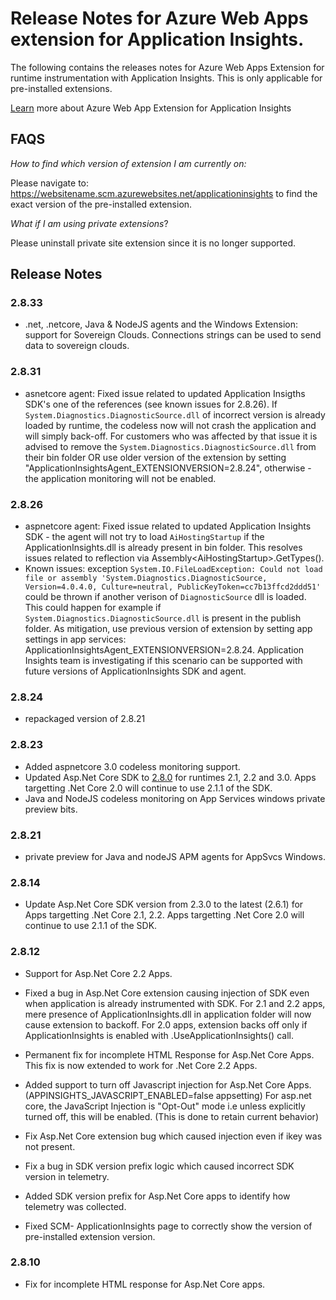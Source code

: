 # Release Notes for Azure Web Apps extension for Application Insights.

The following contains the releases notes for Azure Web Apps Extension for runtime instrumentation with Application Insights.
This is only applicable for pre-installed extensions.

[Learn](https://docs.microsoft.com/azure/azure-monitor/app/azure-web-apps)
more about Azure Web App Extension for Application Insights

## FAQS

*How to find which version of extension I am currently on:*

Please navigate to: https://websitename.scm.azurewebsites.net/applicationinsights to find the exact version of the pre-installed
extension.

*What if I am using private extensions*?

Please uninstall private site extension since it is no longer supported.

## Release Notes

### 2.8.33
  - .net, .netcore, Java & NodeJS agents and the Windows Extension: support for Sovereign Clouds. Connections strings can be used to send data to sovereign clouds.

### 2.8.31
- asnetcore agent: Fixed issue related to updated Application Insigths SDK's one of the references (see known issues for 2.8.26). If `System.Diagnostics.DiagnosticSource.dll` of incorrect version is already loaded by runtime, the codeless now will not crash the application and will simply back-off. For customers who was affected by that issue it is advised to remove the `System.Diagnostics.DiagnosticSource.dll` from their bin folder OR use older version of the extension by setting "ApplicationInsightsAgent_EXTENSIONVERSION=2.8.24", otherwise - the application monitoring will not be enabled.

### 2.8.26
- aspnetcore agent: Fixed issue related to updated Application Insights SDK - the agent will not try to load `AiHostingStartup` if the ApplicationInsights.dll is already present in bin folder. This resolves issues related to reflection via Assembly\<AiHostingStartup\>.GetTypes().
- Known issues: exception `System.IO.FileLoadException: Could not load file or assembly 'System.Diagnostics.DiagnosticSource, Version=4.0.4.0, Culture=neutral, PublicKeyToken=cc7b13ffcd2ddd51'` could be thrown if another verison of `DiagnosticSource` dll is loaded. This could happen for example if `System.Diagnostics.DiagnosticSource.dll` is present in the publish folder. As mitigation, use previous version of extension by setting app settings in app services: ApplicationInsightsAgent_EXTENSIONVERSION=2.8.24. Application Insights team is investigating if this scenario can be supported with future versions of ApplicationInsights SDK and agent.

### 2.8.24
- repackaged version of 2.8.21

### 2.8.23
- Added aspnetcore 3.0 codeless monitoring support.
- Updated Asp.Net Core SDK to [2.8.0](https://github.com/microsoft/ApplicationInsights-aspnetcore/releases/tag/2.8.0) for runtimes 2.1, 2.2 and 3.0. Apps targetting .Net Core 2.0 will continue to use 2.1.1 of the SDK.
- Java and NodeJS codeless monitoring on App Services windows private preview bits.

### 2.8.21
- private preview for Java and nodeJS APM agents for AppSvcs Windows.

### 2.8.14
- Update Asp.Net Core SDK version from 2.3.0 to the latest (2.6.1) for Apps targetting .Net Core 2.1, 2.2. Apps targetting .Net Core 2.0 will continue to use 2.1.1 of the SDK.

### 2.8.12

- Support for Asp.Net Core 2.2 Apps.
- Fixed a bug in Asp.Net Core extension causing injection of SDK even when application is already instrumented with SDK. For 2.1 and 2.2 apps, mere presence of ApplicationInsights.dll in application folder will now cause extension to backoff.
For 2.0 apps, extension backs off only if ApplicationInsights is enabled with .UseApplicationInsights() call.

- Permanent fix for incomplete HTML Response for Asp.Net Core Apps. This fix is now extended to work for .Net Core 2.2 Apps.

- Added support to turn off Javascript injection for Asp.Net Core Apps. (APPINSIGHTS_JAVASCRIPT_ENABLED=false appsetting)
For asp.net core, the JavaScript Injection is "Opt-Out" mode i.e unless explicitly turned off, this will be enabled. (This is done to retain current behavior)

- Fix Asp.Net Core extension bug which caused injection even if ikey was not present.
- Fix a bug in SDK version prefix logic which caused incorrect SDK version in telemetry.

- Added SDK version prefix for Asp.Net Core apps to identify how telemetry was collected.
- Fixed SCM- ApplicationInsights page to correctly show the version of pre-installed extension version.

### 2.8.10
- Fix for incomplete HTML response for Asp.Net Core apps.
